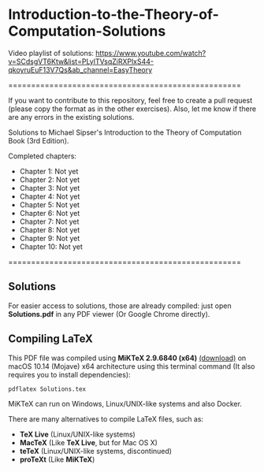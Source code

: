 # Introduction-to-the-Theory-of-Computation-Solutions

Video playlist of solutions: https://www.youtube.com/watch?v=SCdsgVT6Ktw&list=PLylTVsqZiRXPlxS44-qkoyruEuF13V7Qs&ab_channel=EasyTheory

===================================================

If you want to contribute to this repository, feel free to create a pull request (please copy the format as in the other exercises). Also, let me know if there are any errors in the existing solutions.

Solutions to Michael Sipser's Introduction to the Theory of Computation Book (3rd Edition).

Completed chapters:
- Chapter 1: Not yet
- Chapter 2: Not yet
- Chapter 3: Not yet
- Chapter 4: Not yet
- Chapter 5: Not yet
- Chapter 6: Not yet
- Chapter 7: Not yet
- Chapter 8: Not yet
- Chapter 9: Not yet
- Chapter 10: Not yet


===================================================

## Solutions
For easier access to solutions, those are already compiled: just open **Solutions.pdf** in any PDF viewer (Or Google Chrome directly).

## Compiling LaTeX
This PDF file was compiled using **MiKTeX 2.9.6840 (x64)** [(download)](https://miktex.org/download "Download MiKTeX 2.9.6840 (x64)") on macOS 10.14 (Mojave) x64 architecture using this terminal command (It also requires you to install dependencies):

```
pdflatex Solutions.tex
```
MiKTeX can run on Windows, Linux/UNIX-like systems and also Docker.

There are many alternatives to compile LaTeX files, such as:
- **TeX Live** (Linux/UNIX-like systems)
- **MacTeX** (Like **TeX Live**, but for Mac OS X)
- **teTeX** (Linux/UNIX-like systems, discontinued)
- **proTeXt** (Like **MiKTeX**)
